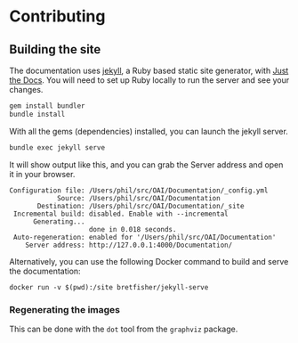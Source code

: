 # Contributing

## Building the site

The documentation uses [jekyll](https://jekyllrb.com/), a Ruby based static site generator, with [Just the Docs](https://github.com/just-the-docs/just-the-docs). You will need to set up Ruby locally to run the server and see your changes.

``` bash
gem install bundler
bundle install
```

With all the gems (dependencies) installed, you can launch the jekyll server.

``` bash
bundle exec jekyll serve
```

It will show output like this, and you can grab the Server address and open it in your browser.

```
Configuration file: /Users/phil/src/OAI/Documentation/_config.yml
            Source: /Users/phil/src/OAI/Documentation
       Destination: /Users/phil/src/OAI/Documentation/_site
 Incremental build: disabled. Enable with --incremental
      Generating...
                    done in 0.018 seconds.
 Auto-regeneration: enabled for '/Users/phil/src/OAI/Documentation'
    Server address: http://127.0.0.1:4000/Documentation/
```

Alternatively, you can use the following Docker command to build and serve the documentation:

```shell
docker run -v $(pwd):/site bretfisher/jekyll-serve
```

### Regenerating the images

This can be done with the `dot` tool from the `graphviz` package.
